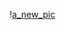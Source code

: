 \![a_new_pic](https://de10.com.mx/sites/default/files/styles/galeria_photo_760x508/public/2018/09/14/avengers_meme_thanos_home_1.jpg)
